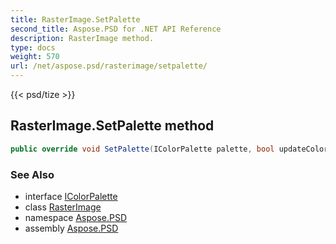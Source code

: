 ```yaml
---
title: RasterImage.SetPalette
second_title: Aspose.PSD for .NET API Reference
description: RasterImage method. 
type: docs
weight: 570
url: /net/aspose.psd/rasterimage/setpalette/
---
```

{{< psd/tize >}}
## RasterImage.SetPalette method

```csharp
public override void SetPalette(IColorPalette palette, bool updateColors)
```

### See Also

* interface [IColorPalette](../../icolorpalette/)
* class [RasterImage](../)
* namespace [Aspose.PSD](../../rasterimage/)
* assembly [Aspose.PSD](../../../)


